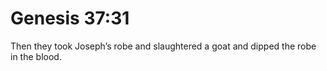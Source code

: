 # Genesis 37:31

Then they took Joseph’s robe and slaughtered a goat and dipped the robe in the blood.
